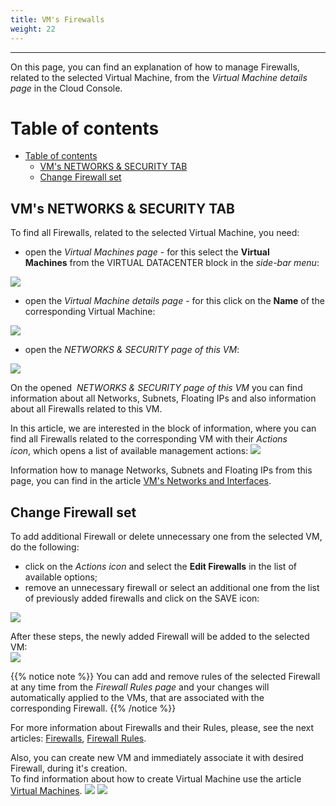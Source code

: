 ```yaml
---
title: VM's Firewalls
weight: 22
---
```

___
On this page, you can find an explanation of how to manage Firewalls, related to the selected Virtual Machine, from the *Virtual Machine details page* in the Cloud Console.

# Table of contents
- [Table of contents](#table-of-contents)
  - [VM's NETWORKS \& SECURITY TAB](#vms-networks--security-tab)
  - [Change Firewall set](#change-firewall-set)

## VM's NETWORKS & SECURITY TAB
To find all Firewalls, related to the selected Virtual Machine, you need:
- open the *Virtual Machines page* - for this select the **Virtual Machines** from the VIRTUAL DATACENTER block in the *side-bar menu*:

![](../../../assets/images/conn-lin/7.png?width=15pc&classes=border,shadow)

- open the *Virtual Machine details page* - for this click on the **Name** of the corresponding Virtual Machine:  

![](../../../assets/images/fw/0.png?classes=border,shadow)

- open the *NETWORKS & SECURITY page of this VM*:

![](../../../assets/images/net/16.png?width=25pc&classes=border,shadow)

On the opened  *NETWORKS & SECURITY page of this VM* you can find information about all Networks, Subnets, Floating IPs and also information about all Firewalls related to this VM.

In this article, we are interested in the block of information, where you can find all Firewalls related to the corresponding VM with their *Actions icon*, which opens a list of available management actions:
![](../../../assets/images/fw/9.png?classes=border,shadow)

Information how to manage Networks, Subnets and Floating IPs from this page, you can find in the article [VM's Networks and Interfaces](https://docs.ventuscloud.eu/products/networking/manage-networks/).

## Change Firewall set
To add additional Firewall or delete unnecessary one from the selected VM, do the following:
- click on the *Actions icon* and select the **Edit Firewalls** in the list of available options;
- remove an unnecessary firewall or select an additional one from the list of previously added firewalls and click on the SAVE icon:  

![](../../../assets/images/fw/23.png?width=35pc&classes=border,shadow) 

After these steps, the newly added Firewall will be added to the selected VM:  
![](../../../assets/images/fw/14.png?classes=border,shadow)  

{{% notice note %}}
You can add and remove rules of the selected Firewall at any time from the *Firewall Rules page* and your changes will automatically applied to the VMs, that are associated with the corresponding Firewall.
{{% /notice %}}
 
For more information about Firewalls and their Rules, please, see the next articles: [Firewalls](https://docs.ventuscloud.eu/products/security/firewalls/), [Firewall Rules](https://docs.ventuscloud.eu/products/security/firewall-rules/).

Also, you can create new VM and immediately associate it with desired Firewall, during it's creation.   
To find information about how to create Virtual Machine use the article [Virtual Machines](https://docs.ventuscloud.eu/products/compute/virtual-machines/).
![](../../../assets/images/networks/net-22.png?width=30pc&classes=border,shadow)
![](../../../assets/images/fw/22.png?width=30pc&classes=border,shadow)


